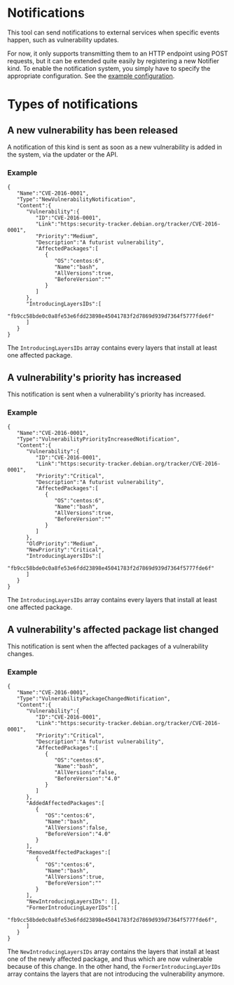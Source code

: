 # Notifications

This tool can send notifications to external services when specific events happen, such as vulnerability updates.

For now, it only supports transmitting them to an HTTP endpoint using POST requests, but it can be extended quite easily by registering a new Notifier kind.
To enable the notification system, you simply have to specify the appropriate configuration. See the [example configuration](../config.example.yaml).

# Types of notifications

## A new vulnerability has been released

A notification of this kind is sent as soon as a new vulnerability is added in the system, via the updater or the API.

### Example

```
{  
   "Name":"CVE-2016-0001",
   "Type":"NewVulnerabilityNotification",
   "Content":{  
      "Vulnerability":{  
         "ID":"CVE-2016-0001",
         "Link":"https:security-tracker.debian.org/tracker/CVE-2016-0001",
         "Priority":"Medium",
         "Description":"A futurist vulnerability",
         "AffectedPackages":[  
            {  
               "OS":"centos:6",
               "Name":"bash",
               "AllVersions":true,
               "BeforeVersion":""
            }
         ]
      },
      "IntroducingLayersIDs":[  
         "fb9cc58bde0c0a8fe53e6fdd23898e45041783f2d7869d939d7364f5777fde6f"
      ]
   }
}
```

The `IntroducingLayersIDs` array contains every layers that install at least one affected package.

## A vulnerability's priority has increased

This notification is sent when a vulnerability's priority has increased.

### Example

```
{  
   "Name":"CVE-2016-0001",
   "Type":"VulnerabilityPriorityIncreasedNotification",
   "Content":{  
      "Vulnerability":{  
         "ID":"CVE-2016-0001",
         "Link":"https:security-tracker.debian.org/tracker/CVE-2016-0001",
         "Priority":"Critical",
         "Description":"A futurist vulnerability",
         "AffectedPackages":[  
            {  
               "OS":"centos:6",
               "Name":"bash",
               "AllVersions":true,
               "BeforeVersion":""
            }
         ]
      },
      "OldPriority":"Medium",
      "NewPriority":"Critical",
      "IntroducingLayersIDs":[  
         "fb9cc58bde0c0a8fe53e6fdd23898e45041783f2d7869d939d7364f5777fde6f"
      ]
   }
}
```

The `IntroducingLayersIDs` array contains every layers that install at least one affected package.

## A vulnerability's affected package list changed

This notification is sent when the affected packages of a vulnerability changes.

### Example

```
{  
   "Name":"CVE-2016-0001",
   "Type":"VulnerabilityPackageChangedNotification",
   "Content":{  
      "Vulnerability":{  
         "ID":"CVE-2016-0001",
         "Link":"https:security-tracker.debian.org/tracker/CVE-2016-0001",
         "Priority":"Critical",
         "Description":"A futurist vulnerability",
         "AffectedPackages":[  
            {  
               "OS":"centos:6",
               "Name":"bash",
               "AllVersions":false,
               "BeforeVersion":"4.0"
            }
         ]
      },
      "AddedAffectedPackages":[  
         {  
            "OS":"centos:6",
            "Name":"bash",
            "AllVersions":false,
            "BeforeVersion":"4.0"
         }
      ],
      "RemovedAffectedPackages":[  
         {  
            "OS":"centos:6",
            "Name":"bash",
            "AllVersions":true,
            "BeforeVersion":""
         }
      ],
      "NewIntroducingLayersIDs": [],
      "FormerIntroducingLayerIDs":[  
         "fb9cc58bde0c0a8fe53e6fdd23898e45041783f2d7869d939d7364f5777fde6f",
      ]
   }
}
```

The `NewIntroducingLayersIDs` array contains the layers that install at least one of the newly affected package, and thus which are now vulnerable because of this change. In the other hand, the `FormerIntroducingLayerIDs` array contains the layers that are not introducing the vulnerability anymore.
